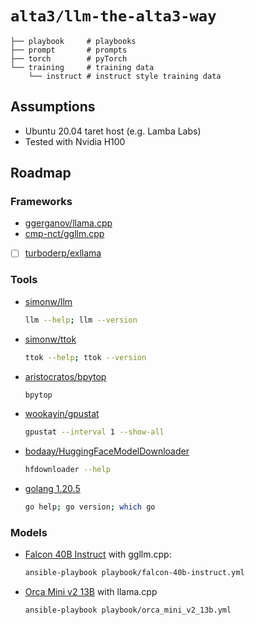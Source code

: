 # `alta3/llm-the-alta3-way`

```
├── playbook     # playbooks
├── prompt       # prompts
├── torch        # pyTorch
└── training     # training data
    └── instruct # instruct style training data
```

## Assumptions

- Ubuntu 20.04 taret host (e.g. Lamba Labs)
- Tested with Nvidia H100

## Roadmap

### Frameworks

- [ggerganov/llama.cpp](https://github.com/ggerganov/llama.cpp)
- [cmp-nct/ggllm.cpp](https://github.com/cmp-nct/ggllm.cpp)
- [ ] [turboderp/exllama](https://github.com/turboderp/exllama)

### Tools

- [simonw/llm](https://github.com/simonw/llm) 
   ```bash
   llm --help; llm --version
   ```
- [simonw/ttok](https://github.com/simonw/ttok) 
   ```bash
   ttok --help; ttok --version
   ```
- [aristocratos/bpytop](https://github.com/aristocratos/bpytop)
   ```bash
   bpytop
   ```
- [wookayin/gpustat](https://github.com/wookayin/gpustat)
   ```bash
   gpustat --interval 1 --show-all
   ```
- [bodaay/HuggingFaceModelDownloader](https://github.com/bodaay/HuggingFaceModelDownloader)
   ```bash
   hfdownloader --help
   ```
- [golang 1.20.5](https://go.dev/)
   ```bash
   go help; go version; which go
   ```

### Models

- [Falcon 40B Instruct](https://huggingface.co/TheBloke/falcon-40b-instruct-GGML) with ggllm.cpp: 
   ```bash
   ansible-playbook playbook/falcon-40b-instruct.yml
   ```
- [Orca Mini v2 13B](https://huggingface.co/TheBloke/orca_mini_v2_13b-GGML) with llama.cpp
   ```bash
   ansible-playbook playbook/orca_mini_v2_13b.yml
   ```
